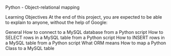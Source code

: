 Python - Object-relational mapping

Learning Objectives
At the end of this project, you are expected to be able to explain to anyone, without the help of Google:

General
How to connect to a MySQL database from a Python script
How to SELECT rows in a MySQL table from a Python script
How to INSERT rows in a MySQL table from a Python script
What ORM means
How to map a Python Class to a MySQL table
